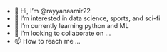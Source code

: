- 👋 Hi, I’m @rayyanaamir22
- 👀 I’m interested in data science, sports, and sci-fi
- 🌱 I’m currently learning python and ML
- 💞️ I’m looking to collaborate on ...
- 📫 How to reach me ...

<!---
rayyanaamir22/rayyanaamir22 is a ✨ special ✨ repository because its `README.md` (this file) appears on your GitHub profile.
You can click the Preview link to take a look at your changes.
--->

